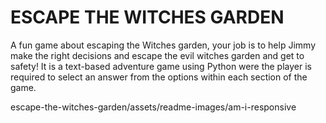 # ESCAPE THE WITCHES GARDEN

A fun game about escaping the Witches garden, your job is to help Jimmy make the right decisions and escape the evil witches garden and get to safety! It is a text-based adventure game using Python were the player is required to select an answer from the options within each section of the game.

escape-the-witches-garden/assets/readme-images/am-i-responsive